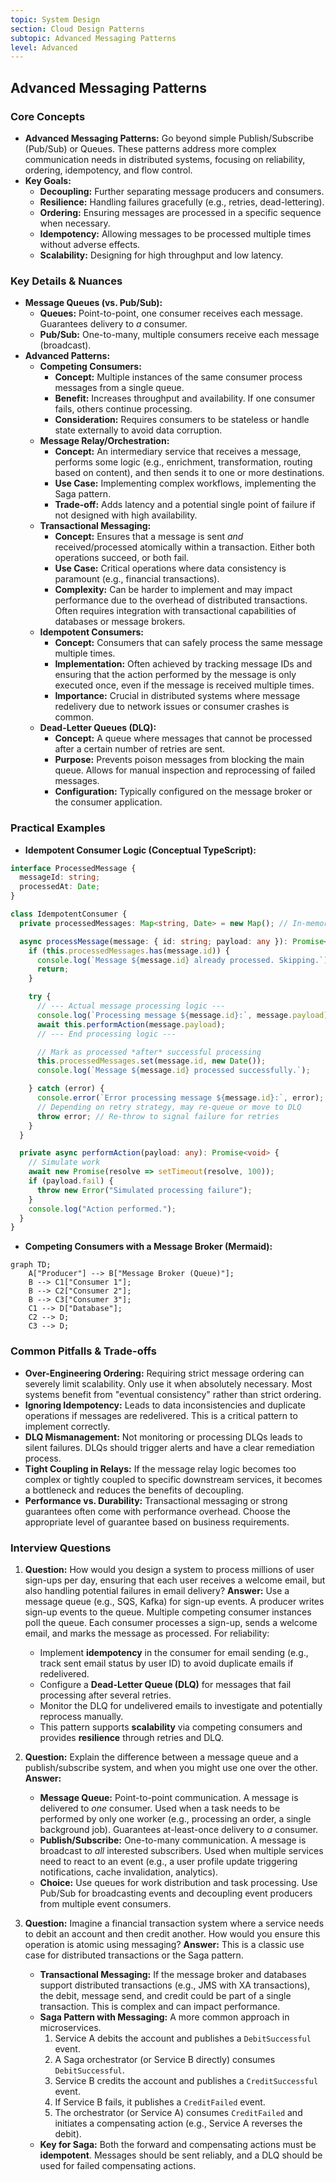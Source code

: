 ```yaml
---
topic: System Design
section: Cloud Design Patterns
subtopic: Advanced Messaging Patterns
level: Advanced
---
```


## Advanced Messaging Patterns
### Core Concepts

*   **Advanced Messaging Patterns:** Go beyond simple Publish/Subscribe (Pub/Sub) or Queues. These patterns address more complex communication needs in distributed systems, focusing on reliability, ordering, idempotency, and flow control.
*   **Key Goals:**
    *   **Decoupling:** Further separating message producers and consumers.
    *   **Resilience:** Handling failures gracefully (e.g., retries, dead-lettering).
    *   **Ordering:** Ensuring messages are processed in a specific sequence when necessary.
    *   **Idempotency:** Allowing messages to be processed multiple times without adverse effects.
    *   **Scalability:** Designing for high throughput and low latency.

### Key Details & Nuances

*   **Message Queues (vs. Pub/Sub):**
    *   **Queues:** Point-to-point, one consumer receives each message. Guarantees delivery to *a* consumer.
    *   **Pub/Sub:** One-to-many, multiple consumers receive each message (broadcast).
*   **Advanced Patterns:**
    *   **Competing Consumers:**
        *   **Concept:** Multiple instances of the same consumer process messages from a single queue.
        *   **Benefit:** Increases throughput and availability. If one consumer fails, others continue processing.
        *   **Consideration:** Requires consumers to be stateless or handle state externally to avoid data corruption.
    *   **Message Relay/Orchestration:**
        *   **Concept:** An intermediary service that receives a message, performs some logic (e.g., enrichment, transformation, routing based on content), and then sends it to one or more destinations.
        *   **Use Case:** Implementing complex workflows, implementing the Saga pattern.
        *   **Trade-off:** Adds latency and a potential single point of failure if not designed with high availability.
    *   **Transactional Messaging:**
        *   **Concept:** Ensures that a message is sent *and* received/processed atomically within a transaction. Either both operations succeed, or both fail.
        *   **Use Case:** Critical operations where data consistency is paramount (e.g., financial transactions).
        *   **Complexity:** Can be harder to implement and may impact performance due to the overhead of distributed transactions. Often requires integration with transactional capabilities of databases or message brokers.
    *   **Idempotent Consumers:**
        *   **Concept:** Consumers that can safely process the same message multiple times.
        *   **Implementation:** Often achieved by tracking message IDs and ensuring that the action performed by the message is only executed once, even if the message is received multiple times.
        *   **Importance:** Crucial in distributed systems where message redelivery due to network issues or consumer crashes is common.
    *   **Dead-Letter Queues (DLQ):**
        *   **Concept:** A queue where messages that cannot be processed after a certain number of retries are sent.
        *   **Purpose:** Prevents poison messages from blocking the main queue. Allows for manual inspection and reprocessing of failed messages.
        *   **Configuration:** Typically configured on the message broker or the consumer application.

### Practical Examples

*   **Idempotent Consumer Logic (Conceptual TypeScript):**

```typescript
interface ProcessedMessage {
  messageId: string;
  processedAt: Date;
}

class IdempotentConsumer {
  private processedMessages: Map<string, Date> = new Map(); // In-memory store for simplicity

  async processMessage(message: { id: string; payload: any }): Promise<void> {
    if (this.processedMessages.has(message.id)) {
      console.log(`Message ${message.id} already processed. Skipping.`);
      return;
    }

    try {
      // --- Actual message processing logic ---
      console.log(`Processing message ${message.id}:`, message.payload);
      await this.performAction(message.payload);
      // --- End processing logic ---

      // Mark as processed *after* successful processing
      this.processedMessages.set(message.id, new Date());
      console.log(`Message ${message.id} processed successfully.`);

    } catch (error) {
      console.error(`Error processing message ${message.id}:`, error);
      // Depending on retry strategy, may re-queue or move to DLQ
      throw error; // Re-throw to signal failure for retries
    }
  }

  private async performAction(payload: any): Promise<void> {
    // Simulate work
    await new Promise(resolve => setTimeout(resolve, 100));
    if (payload.fail) {
      throw new Error("Simulated processing failure");
    }
    console.log("Action performed.");
  }
}
```

*   **Competing Consumers with a Message Broker (Mermaid):**

```mermaid
graph TD;
    A["Producer"] --> B["Message Broker (Queue)"];
    B --> C1["Consumer 1"];
    B --> C2["Consumer 2"];
    B --> C3["Consumer 3"];
    C1 --> D["Database"];
    C2 --> D;
    C3 --> D;
```

### Common Pitfalls & Trade-offs

*   **Over-Engineering Ordering:** Requiring strict message ordering can severely limit scalability. Only use it when absolutely necessary. Most systems benefit from "eventual consistency" rather than strict ordering.
*   **Ignoring Idempotency:** Leads to data inconsistencies and duplicate operations if messages are redelivered. This is a critical pattern to implement correctly.
*   **DLQ Mismanagement:** Not monitoring or processing DLQs leads to silent failures. DLQs should trigger alerts and have a clear remediation process.
*   **Tight Coupling in Relays:** If the message relay logic becomes too complex or tightly coupled to specific downstream services, it becomes a bottleneck and reduces the benefits of decoupling.
*   **Performance vs. Durability:** Transactional messaging or strong guarantees often come with performance overhead. Choose the appropriate level of guarantee based on business requirements.

### Interview Questions

1.  **Question:** How would you design a system to process millions of user sign-ups per day, ensuring that each user receives a welcome email, but also handling potential failures in email delivery?
    **Answer:** Use a message queue (e.g., SQS, Kafka) for sign-up events. A producer writes sign-up events to the queue. Multiple competing consumer instances poll the queue. Each consumer processes a sign-up, sends a welcome email, and marks the message as processed. For reliability:
    *   Implement **idempotency** in the consumer for email sending (e.g., track sent email status by user ID) to avoid duplicate emails if redelivered.
    *   Configure a **Dead-Letter Queue (DLQ)** for messages that fail processing after several retries.
    *   Monitor the DLQ for undelivered emails to investigate and potentially reprocess manually.
    *   This pattern supports **scalability** via competing consumers and provides **resilience** through retries and DLQ.

2.  **Question:** Explain the difference between a message queue and a publish/subscribe system, and when you might use one over the other.
    **Answer:**
    *   **Message Queue:** Point-to-point communication. A message is delivered to *one* consumer. Used when a task needs to be performed by only one worker (e.g., processing an order, a single background job). Guarantees at-least-once delivery to *a* consumer.
    *   **Publish/Subscribe:** One-to-many communication. A message is broadcast to *all* interested subscribers. Used when multiple services need to react to an event (e.g., a user profile update triggering notifications, cache invalidation, analytics).
    *   **Choice:** Use queues for work distribution and task processing. Use Pub/Sub for broadcasting events and decoupling event producers from multiple event consumers.

3.  **Question:** Imagine a financial transaction system where a service needs to debit an account and then credit another. How would you ensure this operation is atomic using messaging?
    **Answer:** This is a classic use case for distributed transactions or the Saga pattern.
    *   **Transactional Messaging:** If the message broker and databases support distributed transactions (e.g., JMS with XA transactions), the debit, message send, and credit could be part of a single transaction. This is complex and can impact performance.
    *   **Saga Pattern with Messaging:** A more common approach in microservices.
        1.  Service A debits the account and publishes a `DebitSuccessful` event.
        2.  A Saga orchestrator (or Service B directly) consumes `DebitSuccessful`.
        3.  Service B credits the account and publishes a `CreditSuccessful` event.
        4.  If Service B fails, it publishes a `CreditFailed` event.
        5.  The orchestrator (or Service A) consumes `CreditFailed` and initiates a compensating action (e.g., Service A reverses the debit).
    *   **Key for Saga:** Both the forward and compensating actions must be **idempotent**. Messages should be sent reliably, and a DLQ should be used for failed compensating actions.